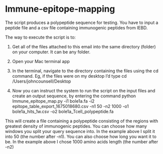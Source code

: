 # Immune-epitope-mapping

The script produces a polypeptide sequence for testing. You have to input a peptide file and a csv file containing immunogenic peptides from IEBD.

The way to execute the script is to:

1. Get all of the files attached to this email into the same directory (folder) on your computer. It can be any folder.

2. Open your Mac terminal app

3. In the terminal, navigate to the directory containing the files using the cd command. Eg, if the files were on my desktop I’d type
cd /Users/johncounsell/Desktop

4. Now you can instruct the system to run the script on the input files and create an output sequence, by entering the command
python Immune_epitope_map.py -i1 bole1a.fa -i2 epitope_table_export_1675018680.csv -n1 50 -n2 1000 -o1 bole1a_hits_1w.csv -o2 bole1a_Tcell_polypeptide.fa
 
This will create a file containing a polypeptide consisting of the regions with greatest density of immunogenic peptides. You can choose how many windows you split your query sequence into. In the example above I split it into 50 (the number after -n1). You can also choose how long you want it to be. In the example above I chose 1000 amino acids length (the number after -n2)

